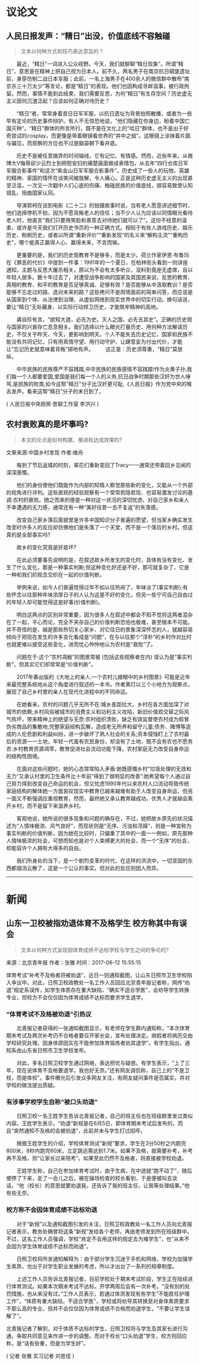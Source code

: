 # 议论文
## 人民日报发声：“精日”出没，价值底线不容触碰
>文本以何种方式和技巧表达意旨的？

　　最近，“精日”一词进入公众视野。今天，我们就聊聊“精日现象”。所谓“精日”，意思是在精神上把自己视为日本人。前不久，两名男子在南京抗日碉堡遗址前，身穿仿制二战日本军服；此前，一名上海男子在400余人的微信群中散布“南京杀三十万太少”等言论，都是“精日”的表现。他们也因构成寻衅滋事，被行政拘留。然而，事情不能到此结束，我们需要反思，为何“精日”有生存空间？历史虚无主义因何沉渣泛起？应该如何正确对待历史？  

　　“精日”者，常常身着昔日日军军服，以抗日遗址为背景拍照散播，或者为一些早有定论的历史事件辩护。有人不无惊恐地说，“他们隐藏在你身边，盼着中国亡国灭种”。“精日”群体的所言所行，既不是在文化上的“哈日”群体，也不是出于好奇尝试的cosplay，而更像是带着眼镜看世界的“井中之蛙”。这眼镜上涂抹着片面与偏见，而观察的方位也不过是脑袋朝下看井底。  

　　历史不是被任意拨弄的时间轴线，它有记忆、有情感。然而，近些年来，从微博大V侮辱邱少云烈士到把慰安妇的痛楚画面做成表情包，从去年“四行仓库日军军服合影事件”和这次“紫金山日军军服合影事件”，历史成了一些人的玩物，英雄的精神、家国的情怀在谈笑间被肢解，令人痛心。正是这种历史虚无主义的出现甚至泛滥，一次又一次戳中人们心底的伤痛、触碰民族的价值底线，很容易致使认知错乱、扭曲国家认同。  

　　导演郭柯在谈到电影《二十二》的拍摄故事时说，当有老人愿意讲述细节时，他们选择停机不拍，因为不愿背叛老人的信任；当不少人认为应该以同情眼光看待老人时，他直言“我们只要用笑脸和善意去对待她们就可以了”。这份不经意的温柔，或许是今天我们打开历史书页的一种正确方式。相较于有些人游戏历史、娱乐历史、粉刷历史，或者以所谓“重新评价”“重新发现”的名义来“解构主流”“重构历史”，哪个能真正赢得人心、赢得未来，不言而喻。

　　更重要的是，我们的历史观教育不是够多，而是太少。荷兰作家伊恩·布鲁玛在《罪恶的代价》中提到一件事：1991年的一个夏日，在柏林街头看到一则讲座通知，主题与反思大屠杀相关，原以为不会有太多听众，没料到竟座无虚席，且以年轻人居多。数十年过去了，对遭受战争影响的国家及其国民来说，反思的教育、真相的教育、和平的教育是否足够真诚、足够有效？是否能够从中汲取教训？是否能够不忘走过的路、选对未来的路？这些拷问不是舆情面前的简单问答，而应该是从国家到个体、从法律到治理、从虚拟网络到现实世界中的切实行动。换句话说，要让“精日”无处藏身，以实际行动捍卫历史，才能筑牢精神的高地。

　　龚自珍有言，“欲知大道，必先为史。灭人之国，必先去其史”。正确的历史观与国家的兴衰存亡息息相关。我们选择以什么眼光打量历史、用何种方法解读历史，不仅关乎昨天、今天，更影响到明天。个人不能失去历史记忆，国家和民族不能没有共同记忆，只有用真情守望、用行动守护、让肆意妄为付出代价，才能让“忘记历史就意味着背叛”掷地有声。
　　这正是：历史须尊重，“精日”莫放纵。

　　中华民族的民族尊严不容践踏,中华民族的民族感情不容践踏!作为炎黄子孙,我们每一个人都要爱国,爱国是我们每一个人的义务,抗日战争时期那些汉奸为世人唾骂,是民族的败类,如今这帮"精日"分子比汉奸更可耻,《人民日报》作为党中央的喉舌发声，看来这帮“精日”分子的末日到了。

( 人民日报中央厨房·思聊工作室 李洪兴 )

## 农村衰败真的是坏事吗?

>本文的论点是如何构建、推进和达成效果的? 

文章来源:中国乡村发现 作者:维舟

　　每到了节后返城的时刻，翠花们重新变回了Tracy一一通常还带着回乡见闻的深深感慨。  

　　他们的身份使他们既能作为内部的知情人察觉那些新的变化，又能从一个外部的视角进行评判。这些直观的经验观察有一个常常若隐若现、也容易激发讨论的基调:农村的衰败。随之而来的便是一种对这一状况的深切忧虑、对自己家乡和亲人不幸遭遇的无力感，通常还有一种“美好往昔一去不复返”的失落感。  

　　改变自己家乡落后面貌曾是许多中国知识分子普遍的愿望，但当家乡确实发生改变时许多人的反应却仿佛他们是失落了一个天堂，而不是一个落后的乡村。但这真的是全部事实吗?  

　　故乡的变化究竟是好是坏?  

　　在此必须要事先说明的是，在叙述故乡所发生的变化时，具体有没有变化、发生了什么变化，那是一种事实判断;但这种变化好还是不好，那可就复杂了，它是一种和我们的观念交织在一起的价值判断。  

　　举例来说，如今人们普遍觉得过年不如以往热闹了，年味淡了(事实判断);有些怀念以往那种年味浓厚日子的人认为这是不好的变化，但另一些宁可自己自由过的年轻人却可能觉得这是好事(价值判断)。  

　　明白这两点的区别非常重要，因为很多人在叙述中都会不知不觉将这两者混杂在了一起，平心而论，完全不夹杂自己的价值判断恐怕也极难，甚至根本不可能。并不奇怪的是，越是那些热切关心家乡、对它往日的景象深深怀念的人，就越容易倾向于把现在发生的许多变化看成是“问题”，在与以往那个“淳朴”的乡村作对比时也就更难以接受这些变化，进而忧心忡忡地认为农村是“衰败”了。  

　　问题在于:这个“农村凋敝”的图景常被 (包括这些观察者在内) 误认为是“事实判断”，但其实它们却常常是“价值判断”。  

　　2017年春出版的《大地上的亲人:一个农村儿媳眼中的乡村图景》可能是近年来最完整系统地从这个角度进行叙述的一本书。作者黄灯以三个小地方为观察点，展现了自己乡村里的亲人在现代化进程中的不同命运。  

　　在她看来，农村的问题几乎无所不在:城乡差距拉大，乡村在各方面加深了对城市的依赖;乡村风俗被城市的消费主义和功利主义攻陷，新旧价值观交替之际风气败坏，带来精神上的绝望与无奈:农村组织溃败，缺乏有效监督使农村成为假冒伪劣商品的集散地;完整家庭结构瓦解，造成老无所养和留守儿童;债务、赌博等造成的人伦悲剧和利益纠纷，进一步破坏了熟人社会的关系;资本侵蚀盯上了农村最后的资源一一土地，年轻一代虽有农民身份，却没有了土地，既不会务农也不愿务农:乡村教育资源凋零，教育促进社会流动功能下降，农村家庭无力改变自身命运的结构性困境。  

　　在面对这些问题时，她的心态常常陷入矛盾:她既感慨乡村“垃圾处理的无效和无力”又承认村里的卫生条件比十年前“得到了很明显的改善”:她希望每个人通过自己努力得到改变自己命运的机会，但又忧虑1990年代以来农村人口流动导致传统家庭结构的解体她一方面哀叹现实中教育已越来越难有助于人改变自身命运，但另一面又不断强调应重视教育，然而，最终她又承认教育越成功，优秀人才就越会离开乡村，而不是留下来滋养乡村。  

　　客观地说，她所说的很多现象和问题的确存在，不过，她把故乡原先的状况描述为“人情味极浓、风气良好”，而现状则是“无序、污浊和浮躁”，则是一种宣称为事实判断的价值判断，因为她在比较时，只偏重了其中的一面一一例如，原先那种人情味极浓的社会，可想而知也是对个人束缚更大的社会，而一个“无序”的社会，却能容许个人拥有大得多的自由。  

　　我们所身处的当下，是一个剧烈变革的时代，在这样的洪流中，一切坚固的东西都烟消云散了，这是一个公认的事实，但对此的反应则因人而异。

---

# 新闻
## 山东一卫校被指劝退体育不及格学生 校方称其中有误会

>文本以何种方式呈现因体育成绩不达标学校与学生之间的争论的?  

来源：北京青年报 作者：张雅 时间：2017-06-12 15:55:15

体育考试“补考不及格者将被劝退”，近日一则通知截图，让山东日照市卫生学校陷入争议中。对此，日照卫校政教处一名工作人员回应北京青年报记者称，网传“劝退”规定系误传，如学生体质存在重大缺陷，“确实不适合学医”，会劝导学生转换专业，但校方不会仅仅因为体育成绩不达标而要求学生退学。
　　
### “体育考试不及格被劝退”引热议

　　北青报记者获得的一张通知截图显示，有老师在学生群内通知称，“本次体育期末考试及两次补考仍不合格者要召开家长会，宣布处理决定。病假者将病历交由学校研究处理。因身体原因实在不能参加体育锻炼者劝其退学”。有学生指出，通知系由山东省日照市卫生学校发布。

　　对此，多名日照卫校学生通过网络，表达担忧与疑惑。有学生表示，“上了三年，现在说体育不及格要退学，我也好无奈。”还有网友调侃称，自己上的“不是卫校，而是体校”。事件曝光后引发众多网友关注，有网友疑问事件是否属实，并对学校的做法提出质疑。
　　
### 有涉事学校学生自称“被口头劝退”

　　日照卫校一名王姓学生告诉北青报记者，自己的班主任也在班级群里发过类似内容。王姓学生表示，“劝退”新规是在6月5日，即体育期末考试后发布的，而且“突然通知不及格的会被劝退”，此前并未与学生打过招呼。

　　根据王姓学生的介绍，学校体育测试“新规”要求，学生在3分50秒之内跑完800米，8秒内跑完60米，立定跳远需达到1.7米。如果不及格，就需要补考，补考再不及格，则“让家长过来陪考”。如果至此仍然不及格者，将直接被学校劝退。

　　王姓学生称，自己在参加体育考试时，由于生病，在中途就“跑不动了”，随后便停了下来，走了一会儿之后，被在操场检查的校长看到，于是便被叫去谈话。“他（校长）的意思就要劝退我，还告诉了我的班主任，让我等处理结果。”他有些无奈。
　　
### 校方称不会因体育成绩不达标劝退

　　对于“新规”以及通知截图引发的关注，日照卫校政教处一名工作人员向北青报记者表示，教务处确曾将这条“新规”发给各个老师，再由老师发到所在班级群中。不过，这名工作人员强调，学校“肯定不会用这样的规定去为难学生”，也“从来不会因为学生体育成绩不达标而劝退”。

　　日照卫校将所发通知解释为：由于部分学生沉迷于手机和网络，学校为加强学生素质，也出于对学生职业发展的考虑，所以才出台了一系列的规章制度。

　　上述工作人员告诉北青报记者，目前学校处于期末考试阶段，学生正在陆续进行体育测试。如果本次期末考试不达标，开学两周后会有一次补考。“没有别的处罚措施，也从来没有过。”工作人员表示，若通过体测发现有些学生“不能胜任护理工作”，“体质有重大缺陷，不适合学医”，学校或将劝导其转换至对身体素质要求不那么高的专业，但并不会仅仅因为体育成绩不合格而劝退学生，“不要让学生误解了”。

北青报记者了解到，对于体质不达标的学生，日照卫校将与学生及其家长进行沟通，争取共同意见来作进一步的调整。而对于校长“口头劝退”学生，校方则回应称，是“话有些重，但是为学生好”。 

( 记者 张雅 实习记者 刘思佳 )
